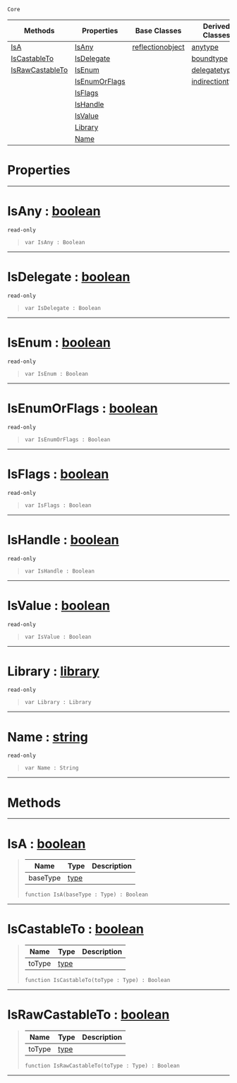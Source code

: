  `Core`

|Methods|Properties|Base Classes|Derived Classes|
|---|---|---|---|
|[IsA](type.md#isa-zilch-engine-document)|[IsAny](type.md#isany-zilch-engine-docume)|[reflectionobject](reflectionobject.md)|[anytype](anytype.md)|
|[IsCastableTo](type.md#iscastableto-zilch-engine)|[IsDelegate](type.md#isdelegate-zilch-engine-d)| |[boundtype](boundtype.md)|
|[IsRawCastableTo](type.md#israwcastableto-zilch-eng)|[IsEnum](type.md#isenum-zilch-engine-docum)| |[delegatetype](delegatetype.md)|
| |[IsEnumOrFlags](type.md#isenumorflags-zilch-engin)| |[indirectiontype](indirectiontype.md)|
| |[IsFlags](type.md#isflags-zilch-engine-docu)| | |
| |[IsHandle](type.md#ishandle-zilch-engine-doc)| | |
| |[IsValue](type.md#isvalue-zilch-engine-docu)| | |
| |[Library](type.md#library-zilch-engine-docu)| | |
| |[Name](type.md#name-zilch-engine-documen)| | |


 #  Properties


---  
 #  IsAny : [boolean](boolean.md)

 `read-only`

> 
> ```TS:Nada
> var IsAny : Boolean


---  
 #  IsDelegate : [boolean](boolean.md)

 `read-only`

> 
> ```TS:Nada
> var IsDelegate : Boolean


---  
 #  IsEnum : [boolean](boolean.md)

 `read-only`

> 
> ```TS:Nada
> var IsEnum : Boolean


---  
 #  IsEnumOrFlags : [boolean](boolean.md)

 `read-only`

> 
> ```TS:Nada
> var IsEnumOrFlags : Boolean


---  
 #  IsFlags : [boolean](boolean.md)

 `read-only`

> 
> ```TS:Nada
> var IsFlags : Boolean


---  
 #  IsHandle : [boolean](boolean.md)

 `read-only`

> 
> ```TS:Nada
> var IsHandle : Boolean


---  
 #  IsValue : [boolean](boolean.md)

 `read-only`

> 
> ```TS:Nada
> var IsValue : Boolean


---  
 #  Library : [library](library.md)

 `read-only`

> 
> ```TS:Nada
> var Library : Library


---  
 #  Name : [string](string.md)

 `read-only`

> 
> ```TS:Nada
> var Name : String


---  
 #  Methods


---  
 #  IsA : [boolean](boolean.md)

> 
> |Name|Type|Description|
> |---|---|---|
> |baseType|[type](type.md)| |
> ```TS:Nada
> function IsA(baseType : Type) : Boolean
> ``` 


---  
 #  IsCastableTo : [boolean](boolean.md)

> 
> |Name|Type|Description|
> |---|---|---|
> |toType|[type](type.md)| |
> ```TS:Nada
> function IsCastableTo(toType : Type) : Boolean
> ``` 


---  
 #  IsRawCastableTo : [boolean](boolean.md)

> 
> |Name|Type|Description|
> |---|---|---|
> |toType|[type](type.md)| |
> ```TS:Nada
> function IsRawCastableTo(toType : Type) : Boolean
> ``` 


---  
 

 
